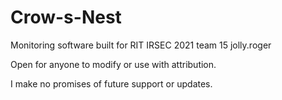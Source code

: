 # Crow-s-Nest
Monitoring software built for RIT IRSEC 2021 team 15 jolly.roger

Open for anyone to modify or use with attribution.

I make no promises of future support or updates.
